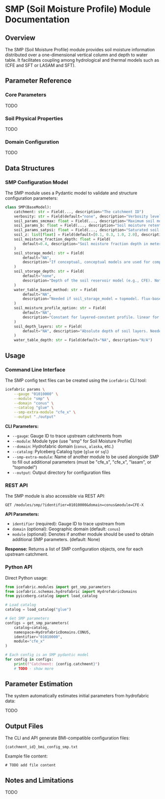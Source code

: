 # SMP (Soil Moisture Profile) Module Documentation

## Overview

The SMP (Soil Moisture Profile) module provides soil moisture information distributed over a one-dimensional vertical column and depth to water table. It facilitates coupling among hydrological and thermal models such as (CFE and SFT or LASAM and SFT).

## Parameter Reference

### Core Parameters

TODO

### Soil Physical Properties

TODO

### Domain Configuration

TODO

## Data Structures

### SMP Configuration Model

The SMP module uses a Pydantic model to validate and structure configuration parameters:

```python
class SMP(BaseModel):
    catchment: str = Field(..., description="The catchment ID")
    verbosity: str = Field(default="none", description="Verbosity level")
    soil_params_smcmax: float = Field(..., description="Maximum soil moisture content", alias="smcmax")
    soil_params_b: float = Field(..., description="Soil moisture retention curve parameter (bexp)", alias="b")
    soil_params_satpsi: float = Field(..., description="Saturated soil suction (psisat)", alias="satpsi")
    soil_z: list[float] = Field(default=[0.1, 0.3, 1.0, 2.0], description="Soil depth layers in meters")
    soil_moisture_fraction_depth: float = Field(
        default=0.4, description="Soil moisture fraction depth in meters"
    )
    soil_storage_model: str = Field(
        default="NA",
        description="If conceptual, conceptual models are used for computing the soil moisture profile (e.g., CFE). If layered, layered-based soil moisture models are used (e.g., LGAR). If topmodel, topmodel's variables are used",
    )
    soil_storage_depth: str = Field(
        default="none",
        description="Depth of the soil reservoir model (e.g., CFE). Note: this depth can be different from the depth of the soil moisture profile which is based on soil_z",
    )
    water_table_based_method: str = Field(
        default="NA",
        description="Needed if soil_storage_model = topmodel. flux-based uses an iterative scheme, and deficit-based uses catchment deficit to compute soil moisture profile",
    )
    soil_moisture_profile_option: str = Field(
        default="NA",
        description="Constant for layered-constant profile. linear for linearly interpolated values between two consecutive layers. Needed if soil_storage_model = layered",
    )
    soil_depth_layers: str = Field(
        default="NA", description="Absolute depth of soil layers. Needed if soil_storage_model = layered"
    )
    water_table_depth: str = Field(default="NA", description="N/A")
```

## Usage

### Command Line Interface

The SMP config text files can be created using the `icefabric` CLI tool:

```bash
icefabric params \
    --gauge "01010000" \
    --module "smp" \
    --domain "conus" \
    --catalog "glue" \
    --smp-extra-module "cfe_x" \
    --output "./output"
```

**CLI Parameters:**
- `--gauge`: Gauge ID to trace upstream catchments from
- `--module`: Module type (use "smp" for Soil Moisture Profile)
- `--domain`: Hydrofabric domain (`conus`, `alaska`, etc.)
- `--catalog`: PyIceberg Catalog type (`glue` or `sql`)
- `--smp-extra-module`: Name of another module to be used alongside SMP to fill out additional parameters (must be "cfe_s", "cfe_x", "lasam", or "topmodel")
- `--output`: Output directory for configuration files

### REST API

The SMP module is also accessible via REST API:

```http
GET /modules/smp/?identifier=01010000&domain=conus&module=CFE-X
```

**API Parameters:**
- `identifier` (required): Gauge ID to trace upstream from
- `domain` (optional): Geographic domain (default: `conus`)
- `module` (optional): Denotes if another module should be used to obtain additional SMP parameters. (default: None)

**Response:** Returns a list of SMP configuration objects, one for each upstream catchment.

### Python API

Direct Python usage:

```python
from icefabric.modules import get_smp_parameters
from icefabric.schemas.hydrofabric import HydrofabricDomains
from pyiceberg.catalog import load_catalog

# Load catalog
catalog = load_catalog("glue")

# Get SMP parameters
configs = get_smp_parameters(
    catalog=catalog,
    namespace=HydrofabricDomains.CONUS,
    identifier="01010000",
    module="cfe_x"
)

# Each config is an SMP pydantic model
for config in configs:
    print(f"Catchment: {config.catchment}")
    # TODO - show more
```

## Parameter Estimation

The system automatically estimates initial parameters from hydrofabric data:

TODO

## Output Files

The CLI and API generate BMI-compatible configuration files:

```
{catchment_id}_bmi_config_smp.txt
```

Example file content:
```
# TODO add file content
```

## Notes and Limitations

TODO
